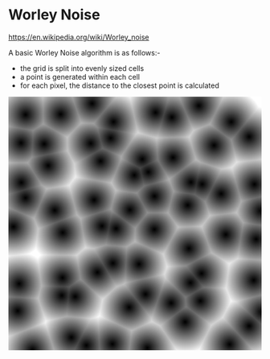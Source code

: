 # Worley Noise

https://en.wikipedia.org/wiki/Worley_noise

A basic Worley Noise algorithm is as follows:-
- the grid is split into evenly sized cells
- a point is generated within each cell
- for each pixel, the distance to the closest point is calculated

![Worley F1](screenshot.png)
